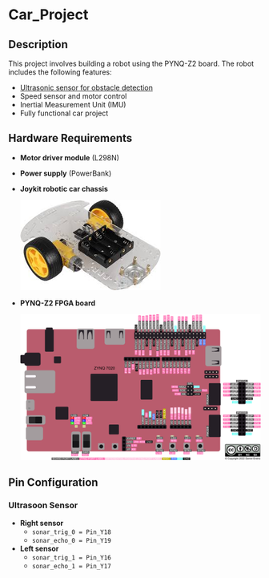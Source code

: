 # Car_Project

## Description
This project involves building a robot using the PYNQ-Z2 board. The robot includes the following features:
- [Ultrasonic sensor for obstacle detection](Demo_Videos/Ultrasoon_DemoVideo.mp4)
- Speed sensor and motor control
- Inertial Measurement Unit (IMU)
- Fully functional car project

## Hardware Requirements
- **Motor driver module** (L298N)
- **Power supply** (PowerBank)
- **Joykit robotic car chassis**

  ![Car chassis](Resources/JoyKit.jpg)
- **PYNQ-Z2 FPGA board**

  ![Pynqz2 Board](Resources/PynqZ2.png)

## Pin Configuration
### Ultrasoon Sensor
- **Right sensor**
  - `sonar_trig_0 = Pin_Y18`
  - `sonar_echo_0 = Pin_Y19`
- **Left sensor**
  - `sonar_trig_1 = Pin_Y16`
  - `sonar_echo_1 = Pin_Y17`